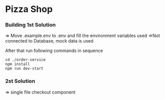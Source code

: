 # Pizza Shop

### Building 1st Solution

=> Move .example.env to .env and fill the environment variables used
=>Not connected to Database, mock data is used

After that run following commands in sequence

```
cd ./order-service
npm install
npm run dev-start
```

### 2st Solution

=> single file checkout component
